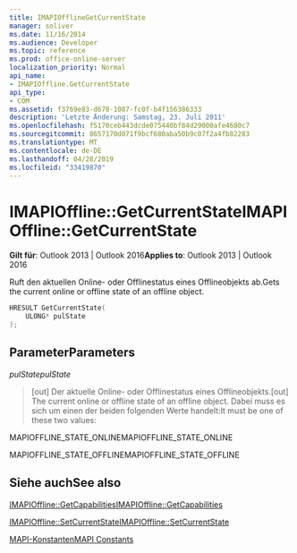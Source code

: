 ```yaml
---
title: IMAPIOfflineGetCurrentState
manager: soliver
ms.date: 11/16/2014
ms.audience: Developer
ms.topic: reference
ms.prod: office-online-server
localization_priority: Normal
api_name:
- IMAPIOffline.GetCurrentState
api_type:
- COM
ms.assetid: f3769e83-d678-1087-fc0f-b4f156386333
description: 'Letzte Änderung: Samstag, 23. Juli 2011'
ms.openlocfilehash: f5170ceb443dcde075440bf84d29000afe4680c7
ms.sourcegitcommit: 8657170d071f9bcf680aba50b9c07f2a4fb82283
ms.translationtype: MT
ms.contentlocale: de-DE
ms.lasthandoff: 04/28/2019
ms.locfileid: "33419870"
---
```

# <a name="imapiofflinegetcurrentstate"></a><span data-ttu-id="b596e-103">IMAPIOffline::GetCurrentState</span><span class="sxs-lookup"><span data-stu-id="b596e-103">IMAPIOffline::GetCurrentState</span></span>

  
  
<span data-ttu-id="b596e-104">**Gilt für**: Outlook 2013 | Outlook 2016</span><span class="sxs-lookup"><span data-stu-id="b596e-104">**Applies to**: Outlook 2013 | Outlook 2016</span></span> 
  
<span data-ttu-id="b596e-105">Ruft den aktuellen Online- oder Offlinestatus eines Offlineobjekts ab.</span><span class="sxs-lookup"><span data-stu-id="b596e-105">Gets the current online or offline state of an offline object.</span></span>
  
```cpp
HRESULT GetCurrentState( 
    ULONG* pulState 
);
```

## <a name="parameters"></a><span data-ttu-id="b596e-106">Parameter</span><span class="sxs-lookup"><span data-stu-id="b596e-106">Parameters</span></span>

 <span data-ttu-id="b596e-107">_pulState_</span><span class="sxs-lookup"><span data-stu-id="b596e-107">_pulState_</span></span>
  
> <span data-ttu-id="b596e-108">[out] Der aktuelle Online- oder Offlinestatus eines Offlineobjekts.</span><span class="sxs-lookup"><span data-stu-id="b596e-108">[out] The current online or offline state of an offline object.</span></span> <span data-ttu-id="b596e-109">Dabei muss es sich um einen der beiden folgenden Werte handelt:</span><span class="sxs-lookup"><span data-stu-id="b596e-109">It must be one of these two values:</span></span>
    
<span data-ttu-id="b596e-110">MAPIOFFLINE_STATE_ONLINE</span><span class="sxs-lookup"><span data-stu-id="b596e-110">MAPIOFFLINE_STATE_ONLINE</span></span>
  
> 
    
<span data-ttu-id="b596e-111">MAPIOFFLINE_STATE_OFFLINE</span><span class="sxs-lookup"><span data-stu-id="b596e-111">MAPIOFFLINE_STATE_OFFLINE</span></span>
  
> 
    
## <a name="see-also"></a><span data-ttu-id="b596e-112">Siehe auch</span><span class="sxs-lookup"><span data-stu-id="b596e-112">See also</span></span>



[<span data-ttu-id="b596e-113">IMAPIOffline::GetCapabilities</span><span class="sxs-lookup"><span data-stu-id="b596e-113">IMAPIOffline::GetCapabilities</span></span>](imapioffline-getcapabilities.md)
  
[<span data-ttu-id="b596e-114">IMAPIOffline::SetCurrentState</span><span class="sxs-lookup"><span data-stu-id="b596e-114">IMAPIOffline::SetCurrentState</span></span>](imapioffline-setcurrentstate.md)


[<span data-ttu-id="b596e-115">MAPI-Konstanten</span><span class="sxs-lookup"><span data-stu-id="b596e-115">MAPI Constants</span></span>](mapi-constants.md)

